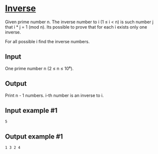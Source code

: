 # [Inverse](https://www.e-olymp.com/en/contests/9520/problems/83414)
Given prime number n. The inverse number to i (1 ≤ i < n) is such number j that i * j = 1 (mod n). Its possible to prove that for each i exists only one inverse.

For all possible i find the inverse numbers.

## Input
One prime number n (2 ≤ n ≤ 10⁶).

## Output
Print n - 1 numbers. i-th number is an inverse to i.

## Input example #1
```
5
```

## Output example #1
```
1 3 2 4
```
